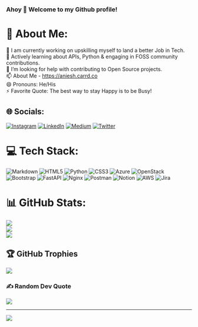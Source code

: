 ### Ahoy 👋 Welcome to my Github profile!

<!--
**anieshak/anieshak** is a ✨ _special_ ✨ repository because its `README.md` (this file) appears on your GitHub profile.

Here are some ideas to get you started:

- 🔭 I’m currently working on ...
- 🌱 I’m currently learning ...
- 👯 I’m looking to collaborate on ...
- 🤔 I’m looking for help with ...
- 💬 Ask me about ...
- 📫 How to reach me: ...
- 😄 Pronouns: ...
- ⚡ Fun fact: ...
-->
# 💫 About Me:
🔭 I am currently working on upskilling myself to land a better Job in Tech.<br>🌱 Actively learning about APIs, Python & engaging in FOSS community contributions.<br>🤔 I’m looking for help with contributing to Open Source projects.<br>📫 About Me - https://aniesh.carrd.co <br>😄 Pronouns: He/His<br>⚡ Favorite Quote: The best way to stay Happy is to be Busy!


## 🌐 Socials:
[![Instagram](https://img.shields.io/badge/Instagram-%23E4405F.svg?logo=Instagram&logoColor=white)](https://instagram.com/AgentAniesh) [![LinkedIn](https://img.shields.io/badge/LinkedIn-%230077B5.svg?logo=linkedin&logoColor=white)](https://linkedin.com/in/anieshkumar) [![Medium](https://img.shields.io/badge/Medium-12100E?logo=medium&logoColor=white)](https://medium.com/@aniesh) [![Twitter](https://img.shields.io/badge/Twitter-%231DA1F2.svg?logo=Twitter&logoColor=white)](https://twitter.com/AgentAniesh) 

# 💻 Tech Stack:
![Markdown](https://img.shields.io/badge/markdown-%23000000.svg?style=plastic&logo=markdown&logoColor=white) ![HTML5](https://img.shields.io/badge/html5-%23E34F26.svg?style=plastic&logo=html5&logoColor=white) ![Python](https://img.shields.io/badge/python-3670A0?style=plastic&logo=python&logoColor=ffdd54) ![CSS3](https://img.shields.io/badge/css3-%231572B6.svg?style=plastic&logo=css3&logoColor=white) ![Azure](https://img.shields.io/badge/azure-%230072C6.svg?style=plastic&logo=azure-devops&logoColor=white) ![OpenStack](https://img.shields.io/badge/Openstack-%23f01742.svg?style=plastic&logo=openstack&logoColor=white) ![Bootstrap](https://img.shields.io/badge/bootstrap-%23563D7C.svg?style=plastic&logo=bootstrap&logoColor=white) ![FastAPI](https://img.shields.io/badge/FastAPI-005571?style=plastic&logo=fastapi) ![Nginx](https://img.shields.io/badge/nginx-%23009639.svg?style=plastic&logo=nginx&logoColor=white) ![Postman](https://img.shields.io/badge/Postman-FF6C37?style=plastic&logo=postman&logoColor=white) ![Notion](https://img.shields.io/badge/Notion-%23000000.svg?style=plastic&logo=notion&logoColor=white) ![AWS](https://img.shields.io/badge/AWS-%23FF9900.svg?style=plastic&logo=amazon-aws&logoColor=white) ![Jira](https://img.shields.io/badge/jira-%230A0FFF.svg?style=plastic&logo=jira&logoColor=white)
# 📊 GitHub Stats:
![](https://github-readme-stats.vercel.app/api?username=anieshak&theme=city_light&hide_border=false&include_all_commits=true&count_private=true)<br/>
![](https://github-readme-streak-stats.herokuapp.com/?user=anieshak&theme=city_light&hide_border=false)<br/>
![](https://github-readme-stats.vercel.app/api/top-langs/?username=anieshak&theme=city_light&hide_border=false&include_all_commits=true&count_private=true&layout=compact)

## 🏆 GitHub Trophies
![](https://github-profile-trophy.vercel.app/?username=anieshak&theme=nord&no-frame=false&no-bg=true&margin-w=4)

### ✍️ Random Dev Quote
![](https://quotes-github-readme.vercel.app/api?type=horizontal&theme=merko)

---
[![](https://visitcount.itsvg.in/api?id=anieshak&icon=7&color=12)](https://visitcount.itsvg.in)
